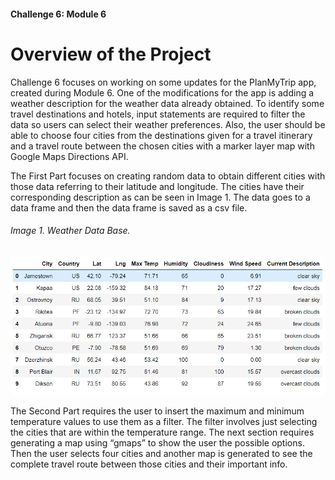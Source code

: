 #### Challenge 6: Module 6

# Overview of the Project

Challenge 6 focuses on working on some updates for the PlanMyTrip app, created during Module 6. One of the modifications for the app is adding a weather description for the weather data already obtained. To identify some travel destinations and hotels, input statements are required to filter the data so users can select their weather preferences. Also, the user should be able to choose four cities from the destinations given for a travel itinerary and a travel route between the chosen cities with a marker layer map with Google Maps Directions API.

The First Part focuses on creating random data to obtain different cities with those data referring to their latitude and longitude. The cities have their corresponding description as can be seen in Image 1. The data goes to a data frame and then the data frame is saved as a csv file.

###### Image 1. Weather Data Base.
![Image 1. Weather Data Base.](Other_Resources/WeatherDatabase.PNG)


The Second Part requires the user to insert the maximum and minimum temperature values to use them as a filter. The filter involves just selecting the cities that are within the temperature range. The next section requires generating a map using “gmaps” to show the user the possible options. Then the user selects four cities and another map is generated to see the complete travel route between those cities and their important info.
